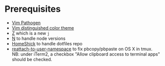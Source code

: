 # Prerequisites
- [Vim Pathogen](https://github.com/tpope/vim-pathogen)
- [Vim distinguished color theme](https://github.com/Lokaltog/vim-distinguished)
- [Z](https://github.com/rupa/z) which is a new `j`
- [N](https://github.com/visionmedia/n) to handle node versions
- [HomeShick](https://github.com/andsens/homeshick) to handle dotfiles repo
- [reattach-to-user-namespace](https://github.com/ChrisJohnsen/tmux-MacOSX-pasteboard) to fix pbcopy/pbpaste on OS X in tmux. NB: under iTerm2, a checkbox "Allow clipboard access to terminal apps" should be checked.
